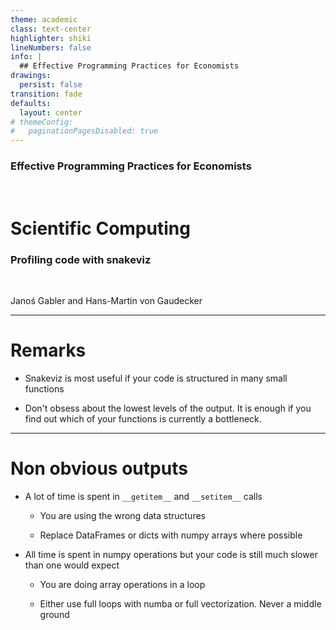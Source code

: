 ```yaml
---
theme: academic
class: text-center
highlighter: shiki
lineNumbers: false
info: |
  ## Effective Programming Practices for Economists
drawings:
  persist: false
transition: fade
defaults:
  layout: center
# themeConfig:
#   paginationPagesDisabled: true
---
```


### Effective Programming Practices for Economists

<br/>

# Scientific Computing

### Profiling code with snakeviz

<br/>

Janoś Gabler and Hans-Martin von Gaudecker

---

# Remarks

- Snakeviz is most useful if your code is structured in many small functions

- Don't obsess about the lowest levels of the output. It is enough if you find out
  which of your functions is currently a bottleneck.

---

# Non obvious outputs

- A lot of time is spent in `__getitem__` and `__setitem__` calls

  - You are using the wrong data structures

  - Replace DataFrames or dicts with numpy arrays where possible

- All time is spent in numpy operations but your code is still much slower than one
  would expect

  - You are doing array operations in a loop

  - Either use full loops with numba or full vectorization. Never a middle ground

